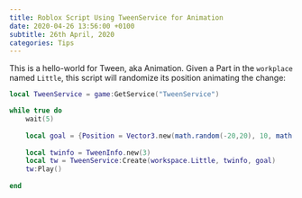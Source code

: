 ```yaml
---
title: Roblox Script Using TweenService for Animation
date: 2020-04-26 13:56:00 +0100
subtitle: 26th April, 2020
categories: Tips
---
```


This is a hello-world for Tween, aka Animation. Given a Part in the `workplace` named `Little`, this script will randomize its position animating the change:

```lua
local TweenService = game:GetService("TweenService")

while true do
	wait(5)
	
	local goal = {Position = Vector3.new(math.random(-20,20), 10, math.random(-20,20))}
	
	local twinfo = TweenInfo.new(3)
	local tw = TweenService:Create(workspace.Little, twinfo, goal)
	tw:Play()
	
end
```

